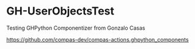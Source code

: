 # GH-UserObjectsTest
Testing GHPython Componentizer from Gonzalo Casas

https://github.com/compas-dev/compas-actions.ghpython_components
